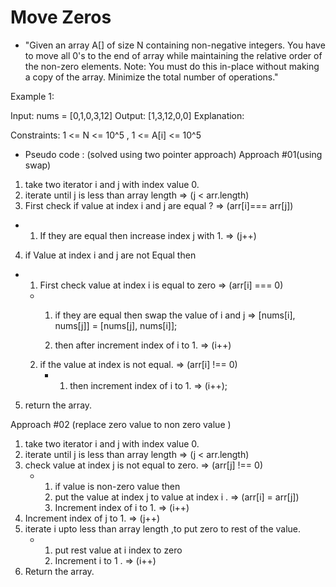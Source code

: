 # Move Zeros

- "Given an array A[] of size N containing non-negative integers. You have to move all 0's to the end of array while maintaining the relative order of the non-zero elements.
  Note:
  You must do this in-place without making a copy of the array.
  Minimize the total number of operations."

Example 1:

Input: nums = [0,1,0,3,12]
Output: [1,3,12,0,0]
Explanation:

Constraints:
1 <= N <= 10^5 , 1 <= A[i] <= 10^5

- Pseudo code : (solved using two pointer approach)
  Approach #01(using swap)

1. take two iterator i and j with index value 0.
2. iterate until j is less than array length => (j < arr.length)
3. First check if value at index i and j are equal ? => (arr[i]=== arr[j])

- 1.  If they are equal then increase index j with 1. => (j++)

4.  if Value at index i and j are not Equal then

- 1.  First check value at index i is equal to zero => (arr[i] === 0)

  - 1.  if they are equal then swap the value of i and j => [nums[i], nums[j]] = [nums[j], nums[i]];

    2.  then after increment index of i to 1. => (i++)

  2. if the value at index is not equal. => (arr[i] !== 0)
     - 1. then increment index of i to 1. => (i++);

5. return the array.

Approach #02 (replace zero value to non zero value )

1. take two iterator i and j with index value 0.
2. iterate until j is less than array length => (j < arr.length)
3. check value at index j is not equal to zero. => (arr[j] !== 0)
   - 1. if value is non-zero value then
     2. put the value at index j to value at index i . => (arr[i] = arr[j])
     3. Increment index of i to 1. => (i++)
4. Increment index of j to 1. => (j++)
5. iterate i upto less than array length ,to put zero to rest of the value.
   - 1. put rest value at i index to zero
     2. Increment i to 1 . => (i++)
6. Return the array.
